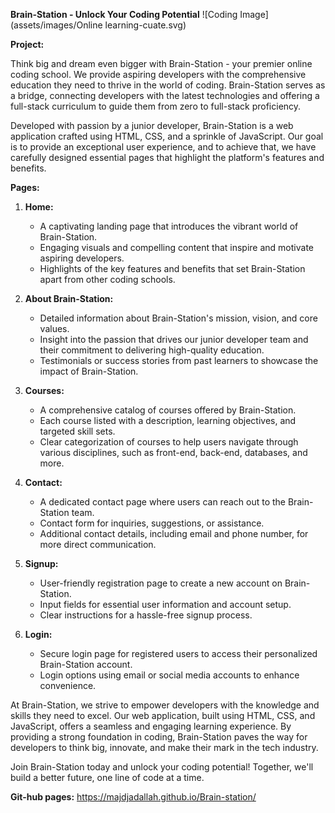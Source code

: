**Brain-Station - Unlock Your Coding Potential**
![Coding Image](assets/images/Online learning-cuate.svg)

**Project:**

Think big and dream even bigger with Brain-Station - your premier online coding school. We provide aspiring developers with the comprehensive education they need to thrive in the world of coding. Brain-Station serves as a bridge, connecting developers with the latest technologies and offering a full-stack curriculum to guide them from zero to full-stack proficiency.

Developed with passion by a junior developer, Brain-Station is a web application crafted using HTML, CSS, and a sprinkle of JavaScript. Our goal is to provide an exceptional user experience, and to achieve that, we have carefully designed essential pages that highlight the platform's features and benefits.

**Pages:**

1. **Home:**
   - A captivating landing page that introduces the vibrant world of Brain-Station.
   - Engaging visuals and compelling content that inspire and motivate aspiring developers.
   - Highlights of the key features and benefits that set Brain-Station apart from other coding schools.

2. **About Brain-Station:**
   - Detailed information about Brain-Station's mission, vision, and core values.
   - Insight into the passion that drives our junior developer team and their commitment to delivering high-quality education.
   - Testimonials or success stories from past learners to showcase the impact of Brain-Station.

3. **Courses:**
   - A comprehensive catalog of courses offered by Brain-Station.
   - Each course listed with a description, learning objectives, and targeted skill sets.
   - Clear categorization of courses to help users navigate through various disciplines, such as front-end, back-end, databases, and more.

4. **Contact:**
   - A dedicated contact page where users can reach out to the Brain-Station team.
   - Contact form for inquiries, suggestions, or assistance.
   - Additional contact details, including email and phone number, for more direct communication.

5. **Signup:**
   - User-friendly registration page to create a new account on Brain-Station.
   - Input fields for essential user information and account setup.
   - Clear instructions for a hassle-free signup process.

6. **Login:**
   - Secure login page for registered users to access their personalized Brain-Station account.
   - Login options using email or social media accounts to enhance convenience.

At Brain-Station, we strive to empower developers with the knowledge and skills they need to excel. Our web application, built using HTML, CSS, and JavaScript, offers a seamless and engaging learning experience. By providing a strong foundation in coding, Brain-Station paves the way for developers to think big, innovate, and make their mark in the tech industry.

Join Brain-Station today and unlock your coding potential! Together, we'll build a better future, one line of code at a time.

**Git-hub pages:**
https://majdjadallah.github.io/Brain-station/
